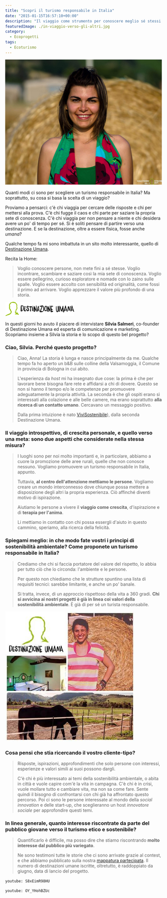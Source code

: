 ```yaml
---
title: "Scopri il turismo responsabile in Italia"
date: "2015-01-15T16:57:10+00:00"
description: "Il viaggio come strumento per conoscere meglio sé stessi e gli altri, ma sempre in armonia con la natura. Scegli un turismo responsabile in Italia!"
featuredImage: ./in-viaggio-verso-gli-altri.jpg
category:
  - Ecoprogetti
tags:
  - Ecoturismo
---
```


![Silvia Salmeri](./silvia-salmeri.jpg)

Quanti modi ci sono per scegliere un turismo responsabile in Italia? Ma soprattutto, su cosa si basa la scelta di un viaggio?

Proviamo a pensarci: c'è chi viaggia per cercare delle risposte e chi per mettersi alla prova. C'è chi fugge il caos e chi parte per saziare la propria sete di conoscenza. C'è chi viaggia per non pensare a niente e chi desidera avere un po' di tempo per sé.
Si è soliti pensare di partire verso una destinazione. E se la destinazione, oltre a essere fisica, fosse anche _umana_?

Qualche tempo fa mi sono imbattuta in un sito molto interessante, quello di [Destinazione Umana](http://destinazioneumana.it).

Recita la Home:

> Voglio conoscere persone, non mete fini a sé stesse. Voglio incontrare, scambiare e saziare così la mia sete di conoscenza. Voglio essere pellegrino, curioso esploratore e nomade con lo zaino sulle spalle. Voglio essere accolto con sensibilità ed originalità, come fossi il primo ad arrivare. Voglio apprezzare il valore più profondo di una storia.

![Destinazione Umana](./logo-dusteso.png)

In questi giorni ho avuto il piacere di intervistare **Silvia Salmeri**, co-founder di Destinazione Umana ed esperta di comunicazione e marketing. Scopriamo insieme a Silvia la storia e lo scopo di questo bel progetto?

### Ciao, Silvia. Perché questo progetto?

> Ciao, Anna! La storia è lunga e nasce principalmente da me. Qualche tempo fa ho aperto un b&B sulle colline della Valsamoggia, il Comune in provincia di Bologna in cui abito.
>
> L'esperienza da _host_ mi ha insegnato due cose: la prima è che per lavorare bene bisogna fare rete e affidarsi a chi di dovere. Questo se non si hanno il tempo e/o le competenze per promuovere adeguatamente la propria attività. La seconda è che gli ospiti erano sì interessati alla colazione e alle belle camere, ma erano soprattutto **alla ricerca di un contatto umano**. Cercavano un messaggio positivo.
>
> Dalla prima intuizione è nato [ViviSostenibile](http://vivisostenibile.net)), dalla seconda Destinazione Umana.

### Il viaggio introspettivo, di crescita personale, e quello verso una meta: sono due aspetti che considerate nella stessa misura?

> I luoghi sono per noi molto importanti e, in particolare, abbiamo a cuore la promozione delle aree rurali, quelle che non conosce nessuno. Vogliamo promuovere un turismo responsabile in Italia, appunto.
>
> Tuttavia, **al centro dell'attenzione mettiamo le persone**. Vogliamo creare un mondo interconnesso dove chiunque possa mettere a disposizione degli altri la propria esperienza. Ciò affinché diventi motivo di ispirazione.
>
> Aiutiamo le persone a vivere il **viaggio come crescita**, d'ispirazione e di **terapia per l'anima**.
>
> Li mettiamo in contatto con chi possa essergli d'aiuto in questo cammino, speriamo, alla ricerca della felicità.

### Spiegami meglio: in che modo fate vostri i principi di sostenibilità ambientale? Come proponete un turismo responsabile in Italia?

> Crediamo che chi si faccia portatore del valore del rispetto, lo abbia per tutto ciò che lo circonda: l'ambiente e le persone.
>
> Per questo non chiediamo che le strutture spuntino una lista di requisiti tecnici: sarebbe limitante, e anche un po' banale.
>
> Si tratta, invece, di un approccio rispettoso della vita a 360 gradi. **Chi si avvicina ai nostri progetti è già in linea coi valori della sostenibilità ambientale**. È già di per sé un turista responsabile.

![Destinazione Umana: luoghi, persone, esperienze](./fede-du.jpg)

### Cosa pensi che stia ricercando il vostro cliente-tipo?

> Risposte, ispirazioni, approfondimenti che solo persone con interessi, esperienze e valori simili ai suoi possono dargli.
>
> C'è chi è più interessato ai temi della sostenibilità ambientale, o abita in città e vuole capire com'è la vita in campagna. C'è chi è in crisi, vuole mollare tutto e cambiare vita, ma non sa come fare. Sente quindi il bisogno di confrontarsi con chi già ha affrontato questo percorso. Poi ci sono le persone interessate al mondo della _social innovation_ e delle start-up, che sceglieranno un host _innovatore sociale_ per approfondire questi temi.

### In linea generale, quanto interesse riscontrate da parte del pubblico giovane verso il turismo etico e sostenibile?

> Quantificarlo è difficile, ma posso dire che stiamo riscontrando **molto interesse dal pubblico più variegato**.
>
> Ne sono testimoni tutte le storie che ci sono arrivate grazie al contest, e che abbiamo pubblicato sulla nostra [mappatura partecipata](http://umap.openstreetmap.fr/en/map/destinazione-umana-versione-1_11367#8/44.277/10.739). Il numero di destinazioni umane iscritte, oltretutto, è raddoppiato da giugno, data di lancio del progetto.

`youtube: S8xEimR98HU`

`youtube: OY_YHohBZUc`
